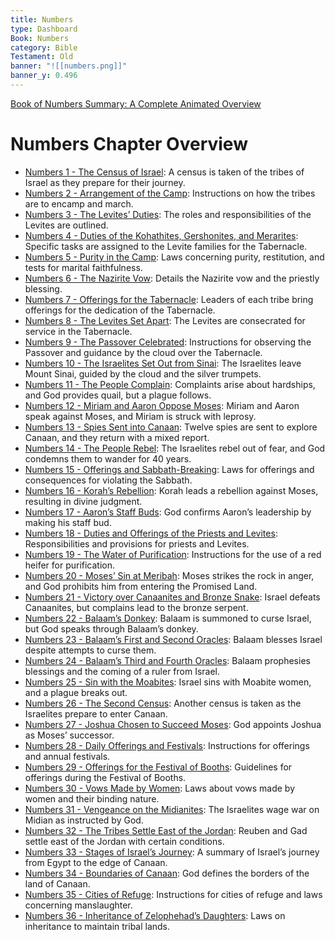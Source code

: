 ```yaml
---
title: Numbers
type: Dashboard
Book: Numbers
category: Bible
Testament: Old
banner: "![[numbers.png]]"
banner_y: 0.496
---
```


[Book of Numbers Summary: A Complete Animated Overview](https://youtu.be/tp5MIrMZFqo?si=pK4AIRNNp6VRmUbv)
# Numbers Chapter Overview

- [Numbers 1 - The Census of Israel](num-1): A census is taken of the tribes of Israel as they prepare for their journey.
- [Numbers 2 - Arrangement of the Camp](num-2): Instructions on how the tribes are to encamp and march.
- [Numbers 3 - The Levites’ Duties](num-3): The roles and responsibilities of the Levites are outlined.
- [Numbers 4 - Duties of the Kohathites, Gershonites, and Merarites](num-4): Specific tasks are assigned to the Levite families for the Tabernacle.
- [Numbers 5 - Purity in the Camp](num-5): Laws concerning purity, restitution, and tests for marital faithfulness.
- [Numbers 6 - The Nazirite Vow](num-6): Details the Nazirite vow and the priestly blessing.
- [Numbers 7 - Offerings for the Tabernacle](num-7): Leaders of each tribe bring offerings for the dedication of the Tabernacle.
- [Numbers 8 - The Levites Set Apart](num-8): The Levites are consecrated for service in the Tabernacle.
- [Numbers 9 - The Passover Celebrated](num-9): Instructions for observing the Passover and guidance by the cloud over the Tabernacle.
- [Numbers 10 - The Israelites Set Out from Sinai](num-10): The Israelites leave Mount Sinai, guided by the cloud and the silver trumpets.
- [Numbers 11 - The People Complain](num-11): Complaints arise about hardships, and God provides quail, but a plague follows.
- [Numbers 12 - Miriam and Aaron Oppose Moses](num-12): Miriam and Aaron speak against Moses, and Miriam is struck with leprosy.
- [Numbers 13 - Spies Sent into Canaan](num-13): Twelve spies are sent to explore Canaan, and they return with a mixed report.
- [Numbers 14 - The People Rebel](num-14): The Israelites rebel out of fear, and God condemns them to wander for 40 years.
- [Numbers 15 - Offerings and Sabbath-Breaking](num-15): Laws for offerings and consequences for violating the Sabbath.
- [Numbers 16 - Korah’s Rebellion](num-16): Korah leads a rebellion against Moses, resulting in divine judgment.
- [Numbers 17 - Aaron’s Staff Buds](num-17): God confirms Aaron’s leadership by making his staff bud.
- [Numbers 18 - Duties and Offerings of the Priests and Levites](num-18): Responsibilities and provisions for priests and Levites.
- [Numbers 19 - The Water of Purification](num-19): Instructions for the use of a red heifer for purification.
- [Numbers 20 - Moses’ Sin at Meribah](num-20): Moses strikes the rock in anger, and God prohibits him from entering the Promised Land.
- [Numbers 21 - Victory over Canaanites and Bronze Snake](num-21): Israel defeats Canaanites, but complains lead to the bronze serpent.
- [Numbers 22 - Balaam’s Donkey](num-22): Balaam is summoned to curse Israel, but God speaks through Balaam’s donkey.
- [Numbers 23 - Balaam’s First and Second Oracles](num-23): Balaam blesses Israel despite attempts to curse them.
- [Numbers 24 - Balaam’s Third and Fourth Oracles](num-24): Balaam prophesies blessings and the coming of a ruler from Israel.
- [Numbers 25 - Sin with the Moabites](num-25): Israel sins with Moabite women, and a plague breaks out.
- [Numbers 26 - The Second Census](num-26): Another census is taken as the Israelites prepare to enter Canaan.
- [Numbers 27 - Joshua Chosen to Succeed Moses](num-27): God appoints Joshua as Moses’ successor.
- [Numbers 28 - Daily Offerings and Festivals](num-28): Instructions for offerings and annual festivals.
- [Numbers 29 - Offerings for the Festival of Booths](num-29): Guidelines for offerings during the Festival of Booths.
- [Numbers 30 - Vows Made by Women](num-30): Laws about vows made by women and their binding nature.
- [Numbers 31 - Vengeance on the Midianites](num-31): The Israelites wage war on Midian as instructed by God.
- [Numbers 32 - The Tribes Settle East of the Jordan](num-32): Reuben and Gad settle east of the Jordan with certain conditions.
- [Numbers 33 - Stages of Israel’s Journey](num-33): A summary of Israel’s journey from Egypt to the edge of Canaan.
- [Numbers 34 - Boundaries of Canaan](num-34): God defines the borders of the land of Canaan.
- [Numbers 35 - Cities of Refuge](num-35): Instructions for cities of refuge and laws concerning manslaughter.
- [Numbers 36 - Inheritance of Zelophehad’s Daughters](num-36): Laws on inheritance to maintain tribal lands.


